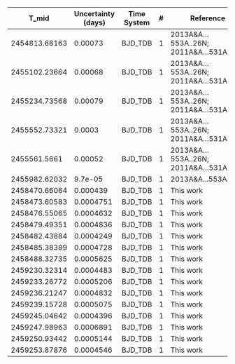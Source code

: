 |T_mid        |Uncertainty (days)|Time System|#  |Reference                             |
|-------------|------------------|-----------|---|--------------------------------------|
|2454813.68163|0.00073           |BJD_TDB    |1  |2013A&A…553A..26N; 2011A&A…531A..24T  |
|2455102.23664|0.00068           |BJD_TDB    |1  |2013A&A…553A..26N; 2011A&A…531A..24T  |
|2455234.73568|0.00079           |BJD_TDB    |1  |2013A&A…553A..26N; 2011A&A…531A..24T  |
|2455552.73321|0.0003            |BJD_TDB    |1  |2013A&A…553A..26N; 2011A&A…531A..24T  |
|2455561.5661 |0.00052           |BJD_TDB    |1  |2013A&A…553A..26N; 2011A&A…531A..24T  |
|2455982.62032|9.7e-05           |BJD_TDB    |1  |2013A&A...553A..26N                   |
|2458470.66064|0.000439          |BJD_TDB    |1  |This work                             |
|2458473.60583|0.0004751         |BJD_TDB    |1  |This work                             |
|2458476.55065|0.0004632         |BJD_TDB    |1  |This work                             |
|2458479.49351|0.0004836         |BJD_TDB    |1  |This work                             |
|2458482.43884|0.0004249         |BJD_TDB    |1  |This work                             |
|2458485.38389|0.0004728         |BJD_TDB    |1  |This work                             |
|2458488.32735|0.0005625         |BJD_TDB    |1  |This work                             |
|2459230.32314|0.0004483         |BJD_TDB    |1  |This work                             |
|2459233.26772|0.0005206         |BJD_TDB    |1  |This work                             |
|2459236.21247|0.0004832         |BJD_TDB    |1  |This work                             |
|2459239.15728|0.0005075         |BJD_TDB    |1  |This work                             |
|2459245.04642|0.0004396         |BJD_TDB    |1  |This work                             |
|2459247.98963|0.0006891         |BJD_TDB    |1  |This work                             |
|2459250.93442|0.0005144         |BJD_TDB    |1  |This work                             |
|2459253.87876|0.0004546         |BJD_TDB    |1  |This work                             |
